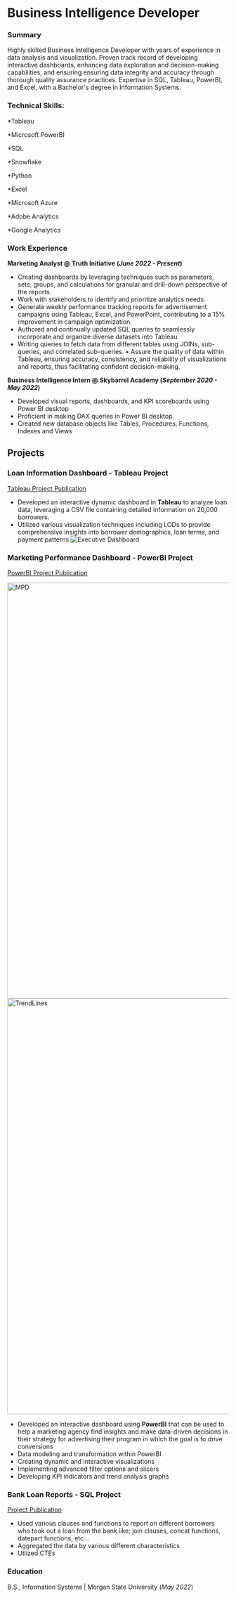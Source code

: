 # Business Intelligence Developer 

### Summary
Highly skilled Business Intelligence Developer with years of experience in data analysis and visualization. Proven track record of developing interactive dashboards, enhancing data exploration and decision-making capabilities, and ensuring ensuring data integrity and accuracy through thorough quality assurance practices. Expertise in SQL, Tableau, PowerBI, and Excel, with a Bachelor's degree in Information Systems.

### Technical Skills: 
*Tableau


*Microsoft PowerBI

*SQL  

*Snowflake

*Python 


*Excel 


*Microsoft Azure


*Adobe Analytics


*Google Analytics

### Work Experience
**Marketing Analyst @ Truth Initiative (_June 2022 - Present_)**
- Creating dashboards by leveraging techniques such as parameters, sets, groups, and calculations for granular and drill-down perspective of the reports.
- Work with stakeholders to identify and prioritize analytics needs.
- Generate weekly performance tracking reports for advertisement campaigns using Tableau, Excel, and PowerPoint, contributing to a 15% improvement in campaign optimization.
- Authored and continually updated SQL queries to seamlessly incorporate and organize diverse datasets into Tableau
- Writing queries to fetch data from different tables using JOINs, sub-queries, and correlated sub-queries. • Assure the quality of data within Tableau, ensuring accuracy, consistency, and reliability of visualizations and reports, thus facilitating confident decision-making.

**Business Intelligence Intern @ Skybarrel Academy (_September 2020 - May 2022_)**
- Developed visual reports, dashboards, and KPI scoreboards using Power BI desktop 
- Proficient in making DAX queries in Power BI desktop
- Created new database objects like Tables, Procedures, Functions, Indexes and Views



## Projects
### Loan Information Dashboard - Tableau Project 
[Tableau Project Publication](https://public.tableau.com/app/profile/sampson.okereke/viz/LoanInformationDashboard/ExecutiveDashboard#1)

- Developed an interactive dynamic dashboard in **Tableau** to analyze loan data, leveraging a CSV file containing detailed information on 20,000 borrowers.
- Utilized various visualization techniques including LODs to provide comprehensive insights into borrower demographics, loan terms, and payment patterns
![Executive Dashboard](https://github.com/sampsoncco/SOkerekePortfolio/assets/122312933/cdb60e5b-2fad-49cf-9393-0deea0b8f10b)

### Marketing Performance Dashboard - PowerBI Project
[PowerBI Project Publication](https://app.powerbi.com/groups/me/reports/a2720035-35e6-49cc-bb55-cb14db925643/70a8d4b6aaf6db76ef96?experience=power-bi)

<img width="947" alt="MPD" src="https://github.com/sampsoncco/SOkerekePortfolio/assets/122312933/ef124fbf-3c72-431a-a1b4-c65136ac0f93">
<img width="947" alt="TrendLines" src="https://github.com/sampsoncco/SOkerekePortfolio/assets/122312933/76e50def-ff3c-41a6-9903-338bb50ea26d">

- Developed an interactive dashboard using **PowerBI** that can be used to help a marketing agency find insights and make data-driven decisions in their strategy for advertising their program in which the goal is to drive conversions
- Data modeling and transformation within PowerBI
- Creating dynamic and interactive visualizations
- Implementing advanced filter options and slicers
- Developing KPI indicators and trend analysis graphs

### Bank Loan Reports - SQL Project 
[Project Publication](https://github.com/sampsoncco/Sampson-Okereke-SQL-Portfolio-/blob/main/Bank%20Loan%20Reports.sql)

- Used various clauses and functions to report on different borrowers who took out a loan from the bank like; join clauses, concat functions, datepart functions, etc...
- Aggregated the data by various different characteristics
- Utlized CTEs

### Education
B.S., Information Systems | Morgan State University (_May 2022_)
